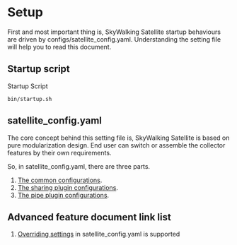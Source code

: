 # Setup
First and most important thing is, SkyWalking Satellite startup behaviours are driven by configs/satellite_config.yaml. Understanding the setting file will help you to read this document.

## Startup script
Startup Script
```shell script
bin/startup.sh 
```
## satellite_config.yaml
The core concept behind this setting file is, SkyWalking Satellite is based on pure modularization design. End user can switch or assemble the collector features by their own requirements.

So, in satellite_config.yaml, there are three parts.
1. [The common configurations](./configuration/common.md).
2. [The sharing plugin configurations](./configuration/sharing-plugins.md).
3. [The pipe plugin configurations](./configuration/pipe-plugins.md).

## Advanced feature document link list
1. [Overriding settings](./configuration/override-settings.md) in satellite_config.yaml is supported

